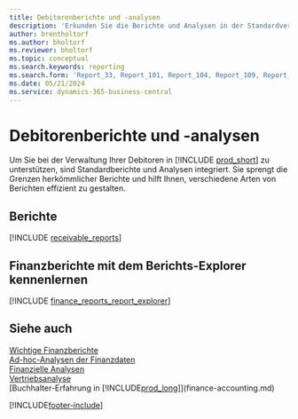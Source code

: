 ```yaml
---
title: Debitorenberichte und -analysen
description: 'Erkunden Sie die Berichte und Analysen in der Standardversion von Business Central, mit denen Sie Ihre Debitoren im Blick behalten können.'
author: brentholtorf
ms.author: bholtorf
ms.reviewer: bholtorf
ms.topic: conceptual
ms.search.keywords: reporting
ms.search.form: 'Report_33, Report_101, Report_104, Report_109, Report_112, Report_120, Report_121, Report_129, Report_211, Report_1316'
ms.date: 05/21/2024
ms.service: dynamics-365-business-central
---
```

# Debitorenberichte und -analysen

Um Sie bei der Verwaltung Ihrer Debitoren in [!INCLUDE [prod_short](includes/prod_short.md)] zu unterstützen, sind Standardberichte und Analysen integriert. Sie sprengt die Grenzen herkömmlicher Berichte und hilft Ihnen, verschiedene Arten von Berichten effizient zu gestalten.  

## Berichte

[!INCLUDE [receivable_reports](includes/receivable-reports-include.md)]

## Finanzberichte mit dem Berichts-Explorer kennenlernen

[!INCLUDE [finance_reports_report_explorer](includes/finance-reports-report-explorer-include.md)]


## Siehe auch 

[Wichtige Finanzberichte](finance-reports.md)  
[Ad-hoc-Analysen der Finanzdaten](ad-hoc-analysis-finance.md)   
[Finanzielle Analysen](bi.md)   
[Vertriebsanalyse](sales-analytics-overview.md)  
[Buchhalter-Erfahrung in [!INCLUDE[prod_long](includes/prod_long.md)]](finance-accounting.md)  

[!INCLUDE[footer-include](includes/footer-banner.md)]
